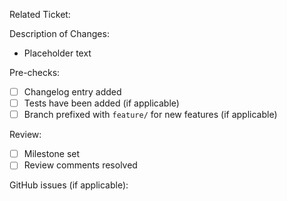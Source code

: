 Related Ticket:

Description of Changes:
* Placeholder text

Pre-checks:
* [ ] Changelog entry added
* [ ] Tests have been added (if applicable)
* [ ] Branch prefixed with `feature/` for new features (if applicable)

Review:
* [ ] Milestone set
* [ ] Review comments resolved

GitHub issues (if applicable):

